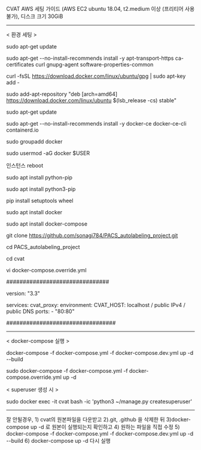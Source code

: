 CVAT AWS 세팅 가이드 (AWS EC2 ubuntu 18.04, t2.medium 이상 (프리티어 사용 불가), 디스크 크기 30GiB

---------------------------------------------------------
< 환경 세팅 >

sudo apt-get update

sudo apt-get --no-install-recommends install -y apt-transport-https ca-certificates curl gnupg-agent software-properties-common

curl -fsSL https://download.docker.com/linux/ubuntu/gpg | sudo apt-key add -

sudo add-apt-repository "deb [arch=amd64] https://download.docker.com/linux/ubuntu $(lsb_release -cs) stable"

sudo apt-get update

sudo apt-get --no-install-recommends install -y docker-ce docker-ce-cli containerd.io


sudo groupadd docker

sudo usermod -aG docker $USER

인스턴스 reboot

sudo apt install python-pip

sudo apt install python3-pip

pip install setuptools wheel

sudo apt install docker

sudo apt install docker-compose


git clone https://github.com/sonagi784/PACS_autolabeling_project.git

cd PACS_autolabeling_project

cd cvat

vi docker-compose.override.yml

###############################

version: "3.3"

services:
  cvat_proxy:
    environment:
      CVAT_HOST: localhost / public IPv4 / public DNS
    ports:
      - "80:80"
      
#################################


----------------------------------------------------------------------

< docker-compose 실행 >

docker-compose -f docker-compose.yml -f docker-compose.dev.yml up -d --build

sudo docker-compose -f docker-compose.yml -f docker-compose.override.yml up -d

< superuser 생성 시 >

sudo docker exec -it cvat bash -ic 'python3 ~/manage.py createsuperuser'

------------------------------------------------------------------------




잘 안될경우, 1) cvat의 원본파일을 다운받고 2).git, .github 을 삭제한 뒤 3)docker-compose up -d 로 원본이 실행되는지 확인하고 4) 원하는 파일을 직접 수정 5) docker-compose -f docker-compose.yml -f docker-compose.dev.yml up -d --build 6) docker-compose up -d 다시 실행
